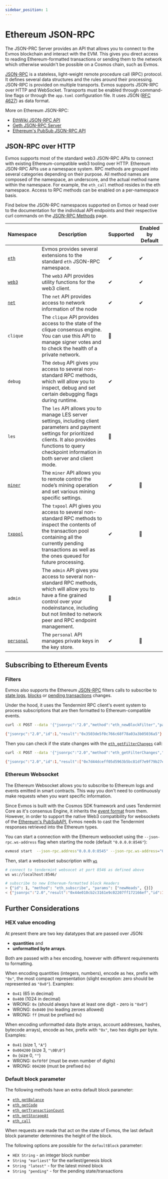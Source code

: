 ```yaml
---
sidebar_position: 1
---
```


# Ethereum JSON-RPC

The JSON-PRC Server provides an API that allows you to connect to the Evmos blockchain and interact with the EVM. This gives you direct access to reading Ethereum-formatted transactions or sending them to the network which otherwise wouldn't be possible on a Cosmos chain, such as Evmos.

[JSON-RPC](http://www.jsonrpc.org/specification) is a stateless, light-weight remote procedure call (RPC) protocol. It defines several data structures and the rules around their processing. JSON-RPC is provided on multiple transports. Evmos supports JSON-RPC over HTTP and WebSocket. Transports must be enabled through command-line flags or through the `app.toml` configuration file. It uses JSON ([RFC 4627](https://www.ietf.org/rfc/rfc4627.txt)) as data format.

More on Ethereum JSON-RPC:

- [EthWiki JSON-RPC API](https://eth.wiki/json-rpc/API)
- [Geth JSON-RPC Server](https://geth.ethereum.org/docs/interacting-with-geth/rpc)
- [Ethereum's PubSub JSON-RPC API](https://geth.ethereum.org/docs/interacting-with-geth/rpc/pubsub)

## JSON-RPC over HTTP

Evmos supports most of the standard web3 JSON-RPC APIs to connect with existing Ethereum-compatible web3 tooling over HTTP. Ethereum JSON-RPC APIs use a namespace system. RPC methods are grouped into several categories depending on their purpose. All method names are composed of the namespace, an underscore, and the actual method name within the namespace. For example, the `eth_call` method resides in the eth namespace. Access to RPC methods can be enabled on a per-namespace basis.

Find below the JSON-RPC namespaces supported on Evmos or head over to the documentation for the individual API endpoints and their respective curl commands on the [JSON-RPC Methods](./methods.md) page.

| Namespace                                         | Description                                                                                                                                                                                                                  | Supported | Enabled by Default |
| ------------------------------------------------- | ---------------------------------------------------------------------------------------------------------------------------------------------------------------------------------------------------------------------------- | --------- | ------------------ |
| [`eth`](./JSON-RPC-methods#eth-methods)           | Evmos provides several extensions to the standard `eth` JSON-RPC namespace.                                                                                                                                                  | ✔        | ✔                 |
| [`web3`](./JSON-RPC-methods#web3-methods)         | The `web3` API provides utility functions for the web3 client.                                                                                                                                                               | ✔        | ✔                 |
| [`net`](./JSON-RPC-methods#net-methods)           | The `net` API provides access to network information of the node                                                                                                                                                             | ✔        | ✔                 |
| `clique`                                          | The `clique` API provides access to the state of the clique consensus engine. You can use this API to manage signer votes and to check the health of a private network.                                                      | 🚫        |                    |
| `debug`                                           | The `debug` API gives you access to several non-standard RPC methods, which will allow you to inspect, debug and set certain debugging flags during runtime.                                                                 | ✔        |                    |
| `les`                                             | The `les` API allows you to manage LES server settings, including client parameters and payment settings for prioritized clients. It also provides functions to query checkpoint information in both server and client mode. | 🚫        |                    |
| [`miner`](./JSON-RPC-methods#miner-methods)       | The `miner` API allows you to remote control the node’s mining operation and set various mining specific settings.                                                                                                           | ✔        | 🚫                 |
| [`txpool`](./JSON-RPC-methods#txpool-methods)     | The `txpool` API gives you access to several non-standard RPC methods to inspect the contents of the transaction pool containing all the currently pending transactions as well as the ones queued for future processing.    | ✔        | 🚫                 |
| `admin`                                           | The `admin` API gives you access to several non-standard RPC methods, which will allow you to have a fine grained control over your nodeinstance, including but not limited to network peer and RPC endpoint management.     | 🚫        |                    |
| [`personal`](./JSON-RPC-methods#personal-methods) | The `personal` API manages private keys in the key store.                                                                                                                                                                    | ✔        | 🚫                 |




## Subscribing to Ethereum Events

### Filters

Evmos also supports the Ethereum [JSON-RPC](./ethereum-json-rpc/methods) filters calls to
subscribe to [state logs](https://eth.wiki/json-rpc/API#eth_newfilter),
[blocks](https://eth.wiki/json-rpc/API#eth_newblockfilter) or [pending transactions](https://eth.wiki/json-rpc/API#eth_newpendingtransactionfilter) changes.

Under the hood, it uses the Tendermint RPC client's event system to process subscriptions that are
then formatted to Ethereum-compatible events.

```bash
curl -X POST --data '{"jsonrpc":"2.0","method":"eth_newBlockFilter","params":[],"id":1}' -H "Content-Type: application/json" http://localhost:8545

{"jsonrpc":"2.0","id":1,"result":"0x3503de5f0c766c68f78a03a3b05036a5"}
```

Then you can check if the state changes with the [`eth_getFilterChanges`](https://eth.wiki/json-rpc/API#eth_getfilterchanges) call:

```bash
curl -X POST --data '{"jsonrpc":"2.0","method":"eth_getFilterChanges","params":["0x3503de5f0c766c68f78a03a3b05036a5"],"id":1}' -H "Content-Type: application/json" http://localhost:8545

{"jsonrpc":"2.0","id":1,"result":["0x7d44dceff05d5963b5bc81df7e9f79b27e777b0a03a6feca09f3447b99c6fa71","0x3961e4050c27ce0145d375255b3cb829a5b4e795ac475c05a219b3733723d376","0xd7a497f95167d63e6feca70f344d9f6e843d097b62729b8f43bdcd5febf142ab","0x55d80a4ba6ef54f2a8c0b99589d017b810ed13a1fda6a111e1b87725bc8ceb0e","0x9e8b92c17280dd05f2562af6eea3285181c562ebf41fc758527d4c30364bcbc4","0x7353a4b9d6b35c9eafeccaf9722dd293c46ae2ffd4093b2367165c3620a0c7c9","0x026d91bda61c8789c59632c349b38fd7e7557e6b598b94879654a644cfa75f30","0x73e3245d4ddc3bba48fa67633f9993c6e11728a36401fa1206437f8be94ef1d3"]}
```

### Ethereum Websocket

The Ethereum Websocket allows you to subscribe to Ethereum logs and events emitted in smart contracts. This way you don't need to continuously make requests when you want specific information.

Since Evmos is built with the Cosmos SDK framework and uses Tendermint Core as it's consensus Engine, it inherits the [event format](./tendermint-rpc#subscribing-to-cosmos-and-tendermint-events) from them. However, in order to support the native Web3 compatibility for websockets of the [Ethereum's PubSubAPI](https://geth.ethereum.org/docs/interacting-with-geth/rpc/pubsub), Evmos needs to cast the Tendermint
responses retrieved into the Ethereum types.

You can start a connection with the Ethereum websocket using the `--json-rpc.ws-address` flag when starting
the node (default `"0.0.0.0:8546"`):

```bash
evmosd start  --json-rpc.address"0.0.0.0:8545" --json-rpc.ws-address="0.0.0.0:8546" --evm.rpc.api="eth,web3,net,txpool,debug" --json-rpc.enable
```

Then, start a websocket subscription with [`ws`](https://github.com/hashrocket/ws)

```bash
# connect to tendermint websocet at port 8546 as defined above
ws ws://localhost:8546/

# subscribe to new Ethereum-formatted block Headers
> {"id": 1, "method": "eth_subscribe", "params": ["newHeads", {}]}
< {"jsonrpc":"2.0","result":"0x44e010cb2c3161e9c02207ff172166ef","id":1}
```

## Further Considerations
### HEX value encoding

At present there are two key datatypes that are passed over JSON:

* **quantities** and
* **unformatted byte arrays**.

Both are passed with a hex encoding, however with different requirements to formatting.

When encoding quantities (integers, numbers), encode as hex, prefix with `"0x"`, the most compact representation (slight exception: zero should be represented as `"0x0"`). Examples:

- `0x41` (65 in decimal)
- `0x400` (1024 in decimal)
- WRONG: `0x` (should always have at least one digit - zero is `"0x0"`)
- WRONG: `0x0400` (no leading zeroes allowed)
- WRONG: `ff` (must be prefixed `0x`)

When encoding unformatted data (byte arrays, account addresses, hashes, bytecode arrays), encode as hex, prefix with `"0x"`, two hex digits per byte. Examples:

- `0x41` (size 1, `"A"`)
- `0x004200` (size 3, `"\0B\0"`)
- `0x` (size 0, `""`)
- WRONG: `0xf0f0f` (must be even number of digits)
- WRONG: `004200` (must be prefixed `0x`)

### Default block parameter

The following methods have an extra default block parameter:

- [`eth_getBalance`](./json-rpc-methods#eth-getbalance)
- [`eth_getCode`](./json-rpc-methods#eth-getcode)
- [`eth_getTransactionCount`](./json-rpc-methods#eth-gettransactioncount)
- [`eth_getStorageAt`](./json-rpc-methods#eth-getstorageat)
- [`eth_call`](./json-rpc-methods#eth-call)

When requests are made that act on the state of Evmos, the last default block parameter determines the height of the block.

The following options are possible for the `defaultBlock` parameter:

- `HEX String` - an integer block number
- `String "earliest"` for the earliest/genesis block
- `String "latest"` - for the latest mined block
- `String "pending"` - for the pending state/transactions
